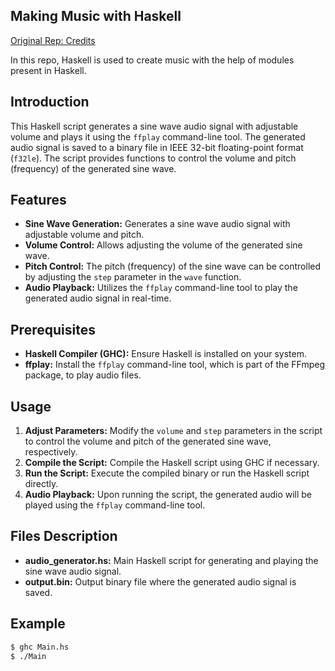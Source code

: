 ## Making Music with Haskell

[Original Rep: Credits](https://github.com/tsoding/haskell-music)

In this repo, Haskell is used to create music with the help of modules present in Haskell.

## Introduction
This Haskell script generates a sine wave audio signal with adjustable volume and plays it using the `ffplay` command-line tool. The generated audio signal is saved to a binary file in IEEE 32-bit floating-point format (`f32le`). The script provides functions to control the volume and pitch (frequency) of the generated sine wave.

## Features
- **Sine Wave Generation:** Generates a sine wave audio signal with adjustable volume and pitch.
- **Volume Control:** Allows adjusting the volume of the generated sine wave.
- **Pitch Control:** The pitch (frequency) of the sine wave can be controlled by adjusting the `step` parameter in the `wave` function.
- **Audio Playback:** Utilizes the `ffplay` command-line tool to play the generated audio signal in real-time.

## Prerequisites
- **Haskell Compiler (GHC):** Ensure Haskell is installed on your system.
- **ffplay:** Install the `ffplay` command-line tool, which is part of the FFmpeg package, to play audio files.

## Usage
1. **Adjust Parameters:** Modify the `volume` and `step` parameters in the script to control the volume and pitch of the generated sine wave, respectively.
2. **Compile the Script:** Compile the Haskell script using GHC if necessary.
3. **Run the Script:** Execute the compiled binary or run the Haskell script directly.
4. **Audio Playback:** Upon running the script, the generated audio will be played using the `ffplay` command-line tool.

## Files Description
- **audio_generator.hs:** Main Haskell script for generating and playing the sine wave audio signal.
- **output.bin:** Output binary file where the generated audio signal is saved.

## Example
```bash
$ ghc Main.hs
$ ./Main

